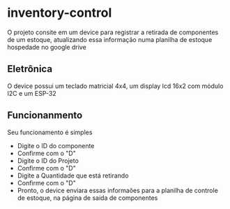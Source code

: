 # inventory-control
O projeto consite em um device para registrar a retirada de componentes de um estoque, atualizando essa informação numa planilha de estoque hospedade no google drive

## Eletrônica
O device possui um teclado matricial 4x4, um display lcd 16x2 com módulo I2C e um ESP-32

## Funcionanmento
Seu funcionamento é simples
  - Digite o ID do componente
  - Confirme com o "D"
  - Digite o ID do Projeto
  - Confirme com o "D"
  - Digite a Quantidade que está retirando
  - Confirme com o "D"
  - Pronto, o device enviara essas informaões para a planilha de controle de estoque, na página de saida de componentes
  
